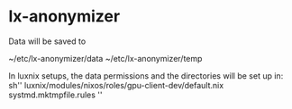 # lx-anonymizer

Data will be saved to

~/etc/lx-anonymizer/data
~/etc/lx-anonymizer/temp

In luxnix setups, the data permissions and the directories will be set up in:
sh''
luxnix/modules/nixos/roles/gpu-client-dev/default.nix
systmd.mktmpfile.rules
''